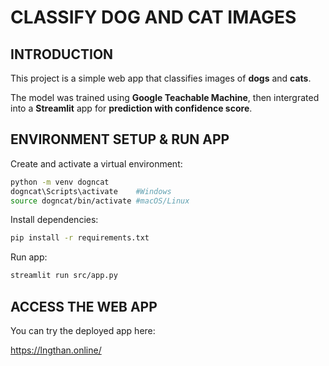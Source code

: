 # CLASSIFY DOG AND CAT IMAGES 

## INTRODUCTION
This project is a simple web app that classifies images of **dogs** and **cats**.

The model was trained using **Google Teachable Machine**, then intergrated into a **Streamlit** app for **prediction with confidence score**. 

## ENVIRONMENT SETUP & RUN APP
Create and activate a virtual environment:
```bash 
python -m venv dogncat 
dogncat\Scripts\activate    #Windows
source dogncat/bin/activate #macOS/Linux 
```
Install dependencies:
```bash
pip install -r requirements.txt 
```
Run app:
```bash 
streamlit run src/app.py
```
## ACCESS THE WEB APP
You can try the deployed app here:

https://lngthan.online/

